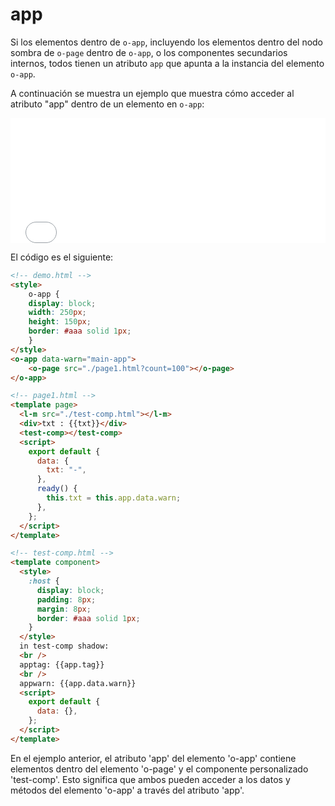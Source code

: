# app

Si los elementos dentro de `o-app`, incluyendo los elementos dentro del nodo sombra de `o-page` dentro de `o-app`, o los componentes secundarios internos, todos tienen un atributo `app` que apunta a la instancia del elemento `o-app`.

A continuación se muestra un ejemplo que muestra cómo acceder al atributo "app" dentro de un elemento en `o-app`:

<iframe src="../../../publics/test-app/demo.html" style="border:none;width:100%;height:200px;"></iframe>

El código es el siguiente:

```html
<!-- demo.html -->
<style>
    o-app {
    display: block;
    width: 250px;
    height: 150px;
    border: #aaa solid 1px;
    }
</style>
<o-app data-warn="main-app">
    <o-page src="./page1.html?count=100"></o-page>
</o-app>
```

```html
<!-- page1.html -->
<template page>
  <l-m src="./test-comp.html"></l-m>
  <div>txt : {{txt}}</div>
  <test-comp></test-comp>
  <script>
    export default {
      data: {
        txt: "-",
      },
      ready() {
        this.txt = this.app.data.warn;
      },
    };
  </script>
</template>
```

```html
<!-- test-comp.html -->
<template component>
  <style>
    :host {
      display: block;
      padding: 8px;
      margin: 8px;
      border: #aaa solid 1px;
    }
  </style>
  in test-comp shadow:
  <br />
  apptag: {{app.tag}}
  <br />
  appwarn: {{app.data.warn}}
  <script>
    export default {
      data: {},
    };
  </script>
</template>
```

En el ejemplo anterior, el atributo 'app' del elemento 'o-app' contiene elementos dentro del elemento 'o-page' y el componente personalizado 'test-comp'. Esto significa que ambos pueden acceder a los datos y métodos del elemento 'o-app' a través del atributo 'app'.
